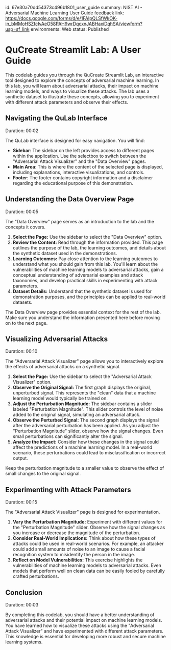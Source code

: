 id: 67e30a70dd54373c496b1801_user_guide
summary: NIST AI - Adversarial Machine Learning User Guide
feedback link: https://docs.google.com/forms/d/e/1FAIpQLSfWkOK-in_bMMoHSZfcIvAeO58PAH9wrDqcxnJABHaxiDqhSA/viewform?usp=sf_link
environments: Web
status: Published
# QuCreate Streamlit Lab: A User Guide

This codelab guides you through the QuCreate Streamlit Lab, an interactive tool designed to explore the concepts of adversarial machine learning. In this lab, you will learn about adversarial attacks, their impact on machine learning models, and ways to visualize these attacks. The lab uses a synthetic dataset to illustrate these concepts, allowing you to experiment with different attack parameters and observe their effects.

## Navigating the QuLab Interface
Duration: 00:02

The QuLab interface is designed for easy navigation. You will find:

*   **Sidebar**: The sidebar on the left provides access to different pages within the application. Use the selectbox to switch between the "Adversarial Attack Visualizer" and the "Data Overview" pages.
*   **Main Area**: This is where the content of the selected page is displayed, including explanations, interactive visualizations, and controls.
*   **Footer**: The footer contains copyright information and a disclaimer regarding the educational purpose of this demonstration.

## Understanding the Data Overview Page
Duration: 00:05

The "Data Overview" page serves as an introduction to the lab and the concepts it covers.

1.  **Select the Page:** Use the sidebar to select the "Data Overview" option.
2.  **Review the Content:** Read through the information provided. This page outlines the purpose of the lab, the learning outcomes, and details about the synthetic dataset used in the demonstrations.
3.  **Learning Outcomes:** Pay close attention to the learning outcomes to understand what you should gain from this lab. You'll learn about the vulnerabilities of machine learning models to adversarial attacks, gain a conceptual understanding of adversarial examples and attack taxonomies, and develop practical skills in experimenting with attack parameters.
4.  **Dataset Details:** Understand that the synthetic dataset is used for demonstration purposes, and the principles can be applied to real-world datasets.
<aside class="positive">
The Data Overview page provides essential context for the rest of the lab. Make sure you understand the information presented here before moving on to the next page.
</aside>

## Visualizing Adversarial Attacks
Duration: 00:10

The "Adversarial Attack Visualizer" page allows you to interactively explore the effects of adversarial attacks on a synthetic signal.

1.  **Select the Page:** Use the sidebar to select the "Adversarial Attack Visualizer" option.
2.  **Observe the Original Signal:** The first graph displays the original, unperturbed signal. This represents the "clean" data that a machine learning model would typically be trained on.
3.  **Adjust the Perturbation Magnitude:** The sidebar contains a slider labeled "Perturbation Magnitude". This slider controls the level of noise added to the original signal, simulating an adversarial attack.
4.  **Observe the Perturbed Signal:** The second graph displays the signal after the adversarial perturbation has been applied. As you adjust the "Perturbation Magnitude" slider, observe how the signal changes. Even small perturbations can significantly alter the signal.
5.  **Analyze the Impact:** Consider how these changes in the signal could affect the predictions of a machine learning model. In a real-world scenario, these perturbations could lead to misclassification or incorrect output.

<aside class="negative">
Keep the perturbation magnitude to a smaller value to observe the effect of small changes to the original signal.
</aside>

## Experimenting with Attack Parameters
Duration: 00:15

The "Adversarial Attack Visualizer" page is designed for experimentation.

1.  **Vary the Perturbation Magnitude:** Experiment with different values for the "Perturbation Magnitude" slider. Observe how the signal changes as you increase or decrease the magnitude of the perturbation.
2.  **Consider Real-World Implications:** Think about how these types of attacks could be used in real-world scenarios. For example, an attacker could add small amounts of noise to an image to cause a facial recognition system to misidentify the person in the image.
3.  **Reflect on Model Vulnerabilities:** This exercise highlights the vulnerabilities of machine learning models to adversarial attacks. Even models that perform well on clean data can be easily fooled by carefully crafted perturbations.

## Conclusion
Duration: 00:03

By completing this codelab, you should have a better understanding of adversarial attacks and their potential impact on machine learning models. You have learned how to visualize these attacks using the "Adversarial Attack Visualizer" and have experimented with different attack parameters. This knowledge is essential for developing more robust and secure machine learning systems.
